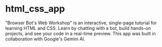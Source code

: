 # html_css_app
"Browser Bot's Web Workshop" is an interactive, single-page tutorial for learning HTML and CSS. Learn by chatting with a bot, build hands-on projects, and see your code in a real-time preview. This app was built in collaboration with Google's Gemini AI.
